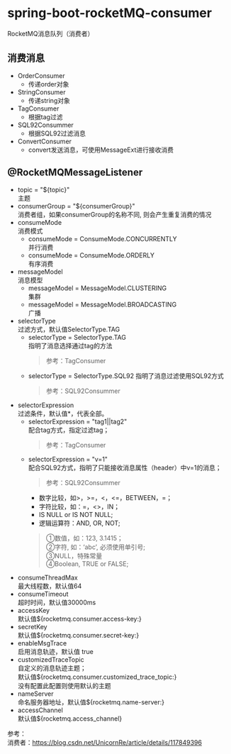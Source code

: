 # spring-boot-rocketMQ-consumer

RocketMQ消息队列（消费者）

## 消费消息

- OrderConsumer  
    - 传递order对象
- StringConsumer
    - 传递string对象
- TagConsumer
    - 根据tag过滤
- SQL92Consummer
    - 根据SQL92过滤消息
- ConvertConsumer
    - convert发送消息，可使用MessageExt进行接收消费

## @RocketMQMessageListener

- topic = "${topic}"    
    主题
- consumerGroup = "${consumerGroup}"    
    消费者组，如果consumerGroup的名称不同, 则会产生重复消费的情况
- consumeMode  
    消费模式
    - consumeMode = ConsumeMode.CONCURRENTLY  
        并行消费
    - consumeMode = ConsumeMode.ORDERLY  
        有序消费
- messageModel  
    消息模型
    - messageModel = MessageModel.CLUSTERING  
        集群
    - messageModel = MessageModel.BROADCASTING  
        广播
- selectorType  
    过滤方式，默认值SelectorType.TAG
    - selectorType = SelectorType.TAG   
        指明了消息选择通过tag的方法
        > 参考：TagConsumer
    - selectorType = SelectorType.SQL92
        指明了消息过滤使用SQL92方式
        > 参考：SQL92Consummer
- selectorExpression    
    过滤条件，默认值*，代表全部。
    - selectorExpression = "tag1||tag2"  
        配合tag方式，指定过滤tag；
        > 参考：TagConsumer
    - selectorExpression = "v=1"  
        配合SQL92方式，指明了只能接收消息属性（header）中v=1的消息； 
        > 参考：SQL92Consummer
        - 数字比较，如>，>=，<，<=，BETWEEN，=；
        - 字符比较，如：=，<>，IN；
        - IS NULL or IS NOT NULL;
        - 逻辑运算符：AND, OR, NOT;
        > ①数值，如：123, 3.1415；  
          ②字符, 如：‘abc’, 必须使用单引号;  
          ③NULL，特殊常量  
          ④Boolean, TRUE or FALSE;  
- consumeThreadMax  
    最大线程数，默认值64
- consumeTimeout  
    超时时间，默认值30000ms
- accessKey  
    默认值${rocketmq.consumer.access-key:}
- secretKey  
    默认值${rocketmq.consumer.secret-key:}
- enableMsgTrace    
    启用消息轨迹，默认值 true
- customizedTraceTopic  
    自定义的消息轨迹主题；     
    默认值${rocketmq.consumer.customized_trace_topic:}     
    没有配置此配置则使用默认的主题 
- nameServer    
    命名服务器地址，默认值${rocketmq.name-server:}
- accessChannel  
    默认值${rocketmq.access_channel}



参考：  
消费者：<https://blog.csdn.net/UnicornRe/article/details/117849396>



